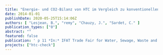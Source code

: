 ```yaml
---
title: "Energie- und CO2-Bilanz von HTC im Vergleich zu konventionellen Verfahren der Klärschlammbehandlung"
date: 2014-01-01
publishDate: 2020-05-25T15:14:06Z
authors: [ "Lesjean, B.", "remy", "Chauzy, J.", "Sardet, C." ]
publication_types: ["0"]
abstract: ""
featured: false
publication: ' p 11 *In:* IFAT Trade Fair for Water, Sewage, Waste and Raw Materials Management - Veranstaltung des Bundesverbands HTC. Munich, Germany. 5-9 May 2014'
projects: ["htc-check"]
---
```


